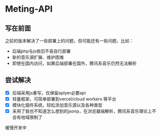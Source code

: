 # Meting-API

## 写在前面

之前的版本解决了一些部署上的问题，但可能还有一些问题，比如：

- 后端php与js依旧不易自行部署
- 新的音乐源扩展、维护困难
- 即使在国内访问，如果后端部署在国外，腾讯系音乐仍然无法解析

## 尝试解决

- [x] 后端采用js重写，仅保留aplyer必要api
- [x] 轻量框架，可简单部署到vercel/cloud workers 等平台
- [x] 模块化插件系统，轻松添加音乐源以及各种类型
- [x] 采用了我也不知道怎么想到的jsonp，在浏览器端解析，腾讯系音乐理论上不会有地域限制了

缓慢开发中